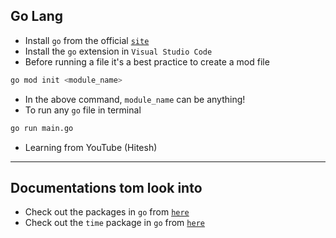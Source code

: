 ## Go Lang

- Install `go` from the official [`site`](https://go.dev/doc/install)
- Install the `go` extension in `Visual Studio Code`
- Before running a file it's a best practice to create a mod file

```bash
go mod init <module_name>
```

- In the above command, `module_name` can be anything!
- To run any `go` file in terminal

```bash
go run main.go
```

- Learning from YouTube (Hitesh)
----
## Documentations tom look into
- Check out the packages in `go` from [`here`](https://pkg.go.dev/)
- Check out the `time` package in `go` from [`here`](https://pkg.go.dev/time)
